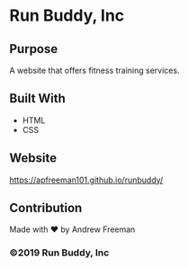 # Run Buddy, Inc

## Purpose
A website that offers fitness training services. 

## Built With
* HTML
* CSS

## Website
https://apfreeman101.github.io/runbuddy/

## Contribution
Made with ❤️ by Andrew Freeman

### ©️2019 Run Buddy, Inc 
